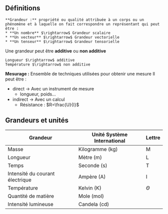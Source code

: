 ## Définitions

```ad-note
**Grandeur :** propriété ou qualité attribuée à un corps ou un phénomène et à laquelle on fait correspondre un représentant qui peut être :
* **Un nombre** $\rightarrow$ Grandeur scalaire
* **Un vecteur** $\rightarrow$ Grandeur vectorielle
* **Un tenseur** $\rightarrow$ Grandeur tensorielle
```

Une grandeur peut être **additive** ou **non additive**

```ad-example
Longueur $\rightarrow$ additive
Température $\rightarrow$ non additive
```

**Mesurage :** Ensemble de techniques utilisées pour obtenir une mesure
Il peut être :
* direct $\rightarrow$ Avec un instrument de mesure
	* longueur, poids...
* indirect $\rightarrow$ Avec un calcul
	* Résistance : $R=\frac{U}{I}$

 

## Grandeurs et unités

|Grandeur|Unité Système International | Lettre |
| --- | --- | --- |
|Masse|Kilogramme (kg)| M |
|Longueur| Mètre (m) | L|
|Temps| Seconde (s)| T|
|Intensité du courant électrique| Ampère (A)| I|
|Température|Kelvin (K)| $\Theta$|
|Quantité de matière|Mole (mol)|  |
|Intensité lumineuse|Candela (cd)||


